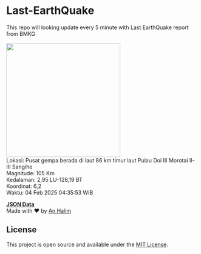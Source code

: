 # Last-EarthQuake
This repo will looking update every 5 minute with Last EarthQuake report from BMKG
<br>
<br>
<img src="undefined" width="300"/>
<br>
Lokasi: Pusat gempa berada di laut 86 km timur laut Pulau Doi  III Morotai II-III Sangihe <br>
Magnitude: 105 Km <br>
Kedalaman: 2,95 LU-128,19 BT <br>
Koordinat: 6,2 <br>
Waktu: 04 Feb 2025 04:35:53 WIB <br>

<a href="./data/data.json">**JSON Data**</a>
<br>
Made with ❤️ by <a href="https://github.com/an-halim">An Halim</a>
## License

This project is open source and available under the [MIT License](LICENSE).
